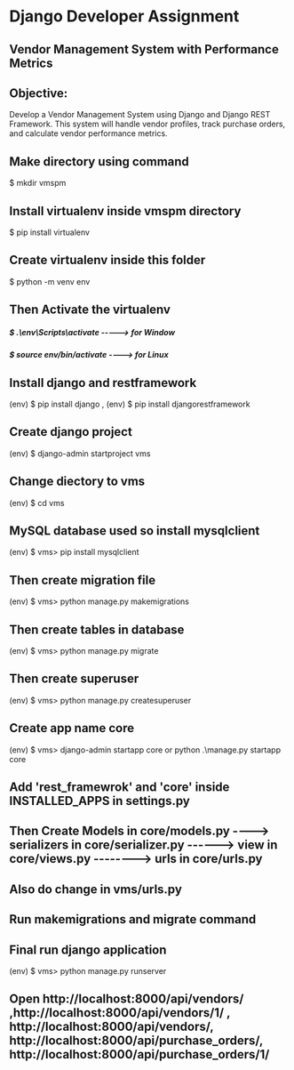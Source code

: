 # Django Developer Assignment
## Vendor Management System with Performance Metrics
## Objective:
Develop a Vendor Management System using Django and Django REST Framework. This
system will handle vendor profiles, track purchase orders, and calculate vendor performance
metrics.

## Make directory using command
$ mkdir vmspm

## Install virtualenv inside vmspm directory
$ pip install virtualenv

## Create virtualenv inside this folder
$ python -m venv env 

## Then Activate the virtualenv
##### $ .\env\Scripts\activate   -----> for Window
##### $  source env/bin/activate  ----> for Linux

## Install django and restframework 
(env) $ pip install django , (env)  $ pip install djangorestframework

## Create django project 
(env)  $ django-admin startproject vms

## Change diectory to vms
(env)  $ cd vms

## MySQL database used so install mysqlclient
(env) $ vms> pip install mysqlclient

## Then create migration file
(env) $ vms> python manage.py makemigrations

## Then create tables in database
(env) $ vms> python manage.py migrate

## Then create superuser
(env) $ vms> python manage.py createsuperuser

## Create app name core
(env) $ vms> django-admin startapp core  or python .\manage.py startapp core

## Add 'rest_framewrok' and 'core' inside INSTALLED_APPS in  settings.py
## Then Create Models in core/models.py ----> serializers in core/serializer.py ------> view in core/views.py -------->  urls in core/urls.py
## Also do change in vms/urls.py

## Run makemigrations and migrate command

## Final run django application
(env) $ vms> python manage.py runserver

## Open http://localhost:8000/api/vendors/ ,http://localhost:8000/api/vendors/1/ , http://localhost:8000/api/vendors/, http://localhost:8000/api/purchase_orders/, http://localhost:8000/api/purchase_orders/1/




